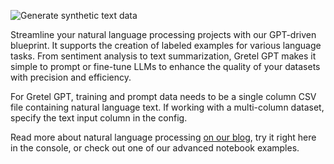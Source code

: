 ![Generate synthetic text data](https://blueprints.gretel.cloud/use_cases/images/natural-language-gpt.png "Generate synthetic text data")

Streamline your natural language processing projects with our GPT-driven blueprint. It supports the creation of labeled examples for various language tasks. From sentiment analysis to text summarization, Gretel GPT makes it simple to prompt or fine-tune LLMs to enhance the quality of your datasets with precision and efficiency.

For Gretel GPT, training and prompt data needs to be a single column CSV file containing natural language text. If working with a multi-column dataset, specify the text input column in the config.

Read more about natural language processing [on our blog](https://gretel.ai/blog?topic=NLP), try it right here in the console, or check out one of our advanced notebook examples.


